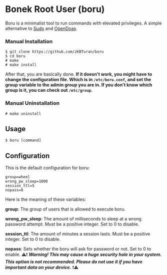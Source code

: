 # Bonek Root User (boru) <!-- ratio -->

Boru is a minimalist tool to run commands with elevated privileges. A simple alternative to [Sudo](https://www.sudo.ws/sudo/) and [OpenDoas](https://github.com/Duncaen/OpenDoas).
<!-- minimalist?! really? -->

<!--## Installation

If you are on Arch Linux, you can download the package from the AUR. // Didn't upload the pkgbuild to AUR yet.. //
You can install Boru on other distributions but you have to clone and build the package yourself.
-->
### Manual Installation

```
$ git clone https://github.com/zKBTuran/boru
$ cd boru
# make
# make install
```
After that, you are basically done. **If it doesn't work, you might have to change the configuration file. Which is in `/etc/boru.conf`, and set the group variable to the admin group you are in. If you don't know which group is it, you can check out `/etc/group`.**

### Manual Uninstallation

```# make uninstall```

## Usage

```$ boru [command]```

## Configuration

This is the default configuration for boru:

```
group=wheel
wrong_pw_sleep=1000
session_ttl=5
nopass=0
```
Here is the meaning of these variables:

**group**: The group of users that is allowed to execute boru.

**wrong_pw_sleep**: The amount of milliseconds to sleep at a wrong password attempt. Must be a positive integer. Set to 0 to disable.

**session_ttl**: The amount of minutes a session lasts. Must be a positive integer. Set to 0 to disable.

**nopass**: Sets whether the boru will ask for password or not. Set to 0 to enable. ⚠️❗ ***Warning! This may cause a huge security hole in your system. This option is not recommended. Please do not use it if you have important data on your device.*** ❗⚠️ 
